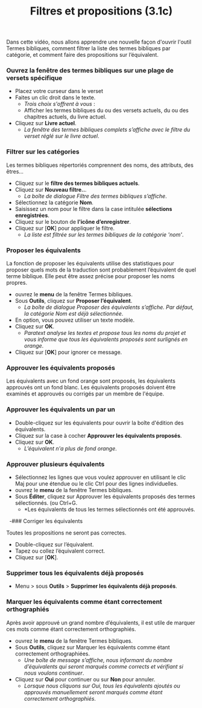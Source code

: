 ﻿---
title: Filtres et propositions (3.1c)
---
Dans cette vidéo, nous allons apprendre une nouvelle façon d'ouvrir l'outil Termes bibliques, comment filtrer la liste des termes bibliques par catégorie, et comment faire des propositions sur l’équivalent.

### Ouvrez la fenêtre des termes bibliques sur une plage de versets spécifique

-  Placez votre curseur dans le verset
-  Faites un clic droit dans le texte.  
   -  *Trois choix s'offrent à vous* :
   -  Afficher les termes bibliques du ou des versets actuels, du ou des chapitres actuels, du livre actuel.
-  Cliquez sur **Livre actuel**.
   -  *La fenêtre des termes bibliques complets s’affiche avec le filtre du verset réglé sur le livre actuel*.

### Filtrer sur les catégories

Les termes bibliques répertoriés comprennent des noms, des attributs, des êtres…

-  Cliquez sur le **filtre des termes bibliques actuels**.
-  Cliquez sur **Nouveau filtre..**. 
   -  *La boîte de dialogue Filtre des termes bibliques s’affiche*.
-  Sélectionnez la catégorie **Nom**.
-  Saisissez un nom pour le filtre dans la case intitulée **sélections enregistrées**.
-  Cliquez sur le bouton de **l'icône d’enregistrer**.
-  Cliquez sur [**OK**] pour appliquer le filtre.
   -  *La liste est filtrée sur les termes bibliques de la catégorie 'nom'*.

### Proposer les équivalents

La fonction de proposer les équivalents utilise des statistiques pour proposer quels mots de la traduction sont probablement l’équivalent de quel terme biblique. Elle peut être assez précise pour proposer les noms propres.

-  ouvrez le **menu** de la fenêtre Termes bibliques.
-  Sous **Outils**, cliquez sur **Proposer l’équivalent**.
   -  *La boîte de dialogue Proposer des équivalents s’affiche. Par défaut, la catégorie Nom est déjà sélectionnée*.
-  En option, vous pouvez utiliser un texte modèle.
-  Cliquez sur **OK**.
   -  *Paratext analyse les textes et propose tous les noms du projet et vous informe que tous les équivalents proposés sont surlignés en orange*.
-  Cliquez sur [**OK**] pour ignorer ce message.

### Approuver les équivalents proposés

Les équivalents avec un fond orange sont proposés, les équivalents approuvés ont un fond blanc. Les équivalents proposés doivent être examinés et approuvés ou corrigés par un membre de l'équipe.

### Approuver les équivalents un par un

-  Double-cliquez sur les équivalents pour ouvrir la boîte d'édition des équivalents.
-  Cliquez sur la case à cocher **Approuver les équivalents proposés**.
-  Cliquez sur **OK**.
   -  *L’équivalent n'a plus de fond orange*.

### Approuver plusieurs équivalents

-  Sélectionnez les lignes que vous voulez approuver en utilisant le clic Maj pour une étendue ou le clic Ctrl pour des lignes individuelles.
-  ouvrez le **menu** de la fenêtre Termes bibliques.
-  Sous **Éditer**, cliquez sur Approuver les équivalents proposés des termes sélectionnés. (ou Ctrl+G.
   -  *Les équivalents de tous les termes sélectionnés ont été approuvés.


 
-### Corriger les équivalents

Toutes les propositions ne seront pas correctes.

-  Double-cliquez sur l’équivalent.
-  Tapez ou collez l’équivalent correct.
-  Cliquez sur [**OK**].

### Supprimer tous les équivalents déjà proposés

-  Menu \> sous **Outils** \> **Supprimer les équivalents déjà proposés**.

### Marquer les équivalents comme étant correctement orthographiés

Après avoir approuvé un grand nombre d’équivalents, il est utile de marquer ces mots comme étant correctement orthographiés.

-  ouvrez le **menu** de la fenêtre Termes bibliques.
-  Sous **Outils**, cliquez sur Marquer les équivalents comme étant correctement orthographiées.
   -  *Une boîte de message s’affiche, nous informant du nombre d’équivalents qui seront marqués comme corrects et vérifiant si nous voulons continuer*.
-  Cliquez sur **Oui** pour continuer ou sur **Non** pour annuler.
   -  *Lorsque nous cliquons sur Oui, tous les équivalents ajoutés ou approuvés manuellement seront marqués comme étant correctement orthographiés*.
